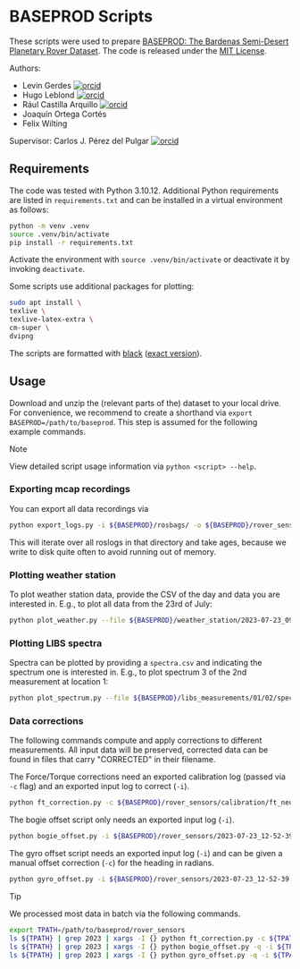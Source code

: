 # BASEPROD Scripts

These scripts were used to prepare [BASEPROD: The Bardenas Semi-Desert Planetary Rover Dataset](https://doi.org/10.1038/s41597-024-03881-1).
The code is released under the [MIT License](LICENSE).

Authors:
- Levin Gerdes [![orcid](https://orcid.org/sites/default/files/images/orcid_16x16.png)](https://orcid.org/0000-0001-7648-8928)
- Hugo Leblond [![orcid](https://orcid.org/sites/default/files/images/orcid_16x16.png)](https://orcid.org/0009-0009-2745-0988)
- Rául Castilla Arquillo [![orcid](https://orcid.org/sites/default/files/images/orcid_16x16.png)](https://orcid.org/0000-0003-4203-8069)
- Joaquín Ortega Cortés
- Felix Wilting

Supervisor: Carlos J. Pérez del Pulgar [![orcid](https://orcid.org/sites/default/files/images/orcid_16x16.png)](https://orcid.org/0000-0001-5819-8310)


## Requirements

The code was tested with Python 3.10.12.
Additional Python requirements are listed in `requirements.txt`
and can be installed in a virtual environment as follows:
```bash
python -m venv .venv
source .venv/bin/activate
pip install -r requirements.txt
```
Activate the environment with `source .venv/bin/activate` or deactivate it by invoking `deactivate`.

Some scripts use additional packages for plotting:
```bash
sudo apt install \
texlive \
texlive-latex-extra \
cm-super \
dvipng
```

The scripts are formatted with [black](https://pypi.org/project/black/) ([exact version](.github/workflows/black.yml#L13)).


## Usage

Download and unzip the (relevant parts of the) dataset to your local drive.
For convenience, we recommend to create a shorthand via `export BASEPROD=/path/to/baseprod`.
This step is assumed for the following example commands.

>[!Note]
>View detailed script usage information via `python <script> --help`.


### Exporting mcap recordings

You can export all data recordings via
```zsh
python export_logs.py -i ${BASEPROD}/rosbags/ -o ${BASEPROD}/rover_sensors/
```
This will iterate over all roslogs in that directory and take ages,
because we write to disk quite often to avoid running out of memory.


### Plotting weather station

To plot weather station data, provide the CSV of the day and data you are interested in.
E.g., to plot all data from the 23rd of July:
```zsh
python plot_weather.py --file ${BASEPROD}/weather_station/2023-07-23_09-49-44.csv --all
```


### Plotting LIBS spectra

Spectra can be plotted by providing a `spectra.csv` and indicating the spectrum one is interested in.
E.g., to plot spectrum 3 of the 2nd measurement at location 1:
```zsh
python plot_spectrum.py --file ${BASEPROD}/libs_measurements/01/02/spectra.csv --spectrum 3
```


### Data corrections

The following commands compute and apply corrections to different measurements.
All input data will be preserved, corrected data can be found in files that carry "CORRECTED" in their filename.

The Force/Torque corrections need an exported calibration log (passed via `-c` flag) and an exported input log to correct (`-i`).
```zsh
python ft_correction.py -c ${BASEPROD}/rover_sensors/calibration/ft_neutral -i ${BASEPROD}/rover_sensors/2023-07-23_12-52-39
```

The bogie offset script only needs an exported input log (`-i`).
```zsh
python bogie_offset.py -i ${BASEPROD}/rover_sensors/2023-07-23_12-52-39
```

The gyro offset script needs an exported input log (`-i`) and can be given a manual offset correction (`-c`) for the heading in radians.
```zsh
python gyro_offset.py -i ${BASEPROD}/rover_sensors/2023-07-23_12-52-39 -c -1.25
```

>[!TIP]
>We processed most data in batch via the following commands.
>```zsh
>export TPATH=/path/to/baseprod/rover_sensors
>ls ${TPATH} | grep 2023 | xargs -I {} python ft_correction.py -c ${TPATH}/calibration/ft_neutral -q -i ${TPATH}/{}
>ls ${TPATH} | grep 2023 | xargs -I {} python bogie_offset.py -q -i ${TPATH}/{}
>ls ${TPATH} | grep 2023 | xargs -I {} python gyro_offset.py -q -i ${TPATH}/{}
>```
